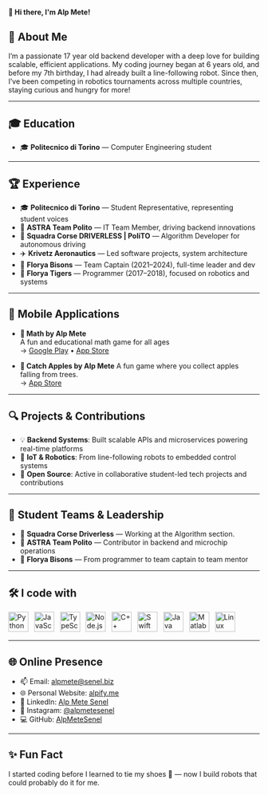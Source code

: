#### 👋 Hi there, I'm Alp Mete!


## 🚀 About Me

I’m a passionate 17 year old backend developer with a deep love for building scalable, efficient applications. My coding journey began at 6 years old, and before my 7th birthday, I had already built a line-following robot. Since then, I’ve been competing in robotics tournaments across multiple countries, staying curious and hungry for more!

---

## 🎓 Education

- 🎓 **Politecnico di Torino** — Computer Engineering student

---

## 🏆 Experience

- 🎓 **Politecnico di Torino** — Student Representative, representing student voices
- 🔧 **ASTRA Team Polito** — IT Team Member, driving backend innovations
- 🚗 **Squadra Corse DRIVERLESS | PoliTO** — Algorithm Developer for autonomous driving
- ✈️ **Krivetz Aeronautics** — Led software projects, system architecture
- 🏈 **Florya Bisons** — Team Captain (2021–2024), full-time leader and dev
- 🐯 **Florya Tigers** — Programmer (2017–2018), focused on robotics and systems

---

## 📱 Mobile Applications

- **📐 Math by Alp Mete**  
  A fun and educational math game for all ages  
  → [Google Play](https://play.google.com/store/apps/details?id=biz.senel.math) • [App Store](https://apps.apple.com/us/app/math-by-alp-mete/id1521308950)

- **🍎 Catch Apples by Alp Mete**
  A fun game where you collect apples falling from trees.  
  → [App Store](https://apps.apple.com/us/app/catch-apples-by-alp-mete/id1527811161)


---

## 🔍 Projects & Contributions

- 💡 **Backend Systems**: Built scalable APIs and microservices powering real-time platforms
- 🤖 **IoT & Robotics**: From line-following robots to embedded control systems
- 🧩 **Open Source**: Active in collaborative student-led tech projects and contributions

---

## 👥 Student Teams & Leadership

- 🌌 **Squadra Corse Driverless** — Working at the Algorithm section.
- 🌌 **ASTRA Team Polito** — Contributor in backend and microchip operations
- 🏈 **Florya Bisons** — From programmer to team captain to team mentor

---

## 🛠️ I code with
<p align="left">
  <img src="https://cdn.jsdelivr.net/gh/devicons/devicon/icons/python/python-original.svg" height="40" alt="Python logo" />
  &nbsp;
  <img src="https://cdn.jsdelivr.net/gh/devicons/devicon/icons/javascript/javascript-original.svg" height="40" alt="JavaScript logo" />
  &nbsp;
  <img src="https://cdn.jsdelivr.net/gh/devicons/devicon/icons/typescript/typescript-original.svg" height="40" alt="TypeScript logo" />
  &nbsp;
  <img src="https://cdn.jsdelivr.net/gh/devicons/devicon/icons/nodejs/nodejs-original.svg" height="40" alt="Node.js logo" />
  &nbsp;
  <img src="https://cdn.jsdelivr.net/gh/devicons/devicon/icons/cplusplus/cplusplus-original.svg" height="40" alt="C++ logo" />
  &nbsp;
  <img src="https://cdn.jsdelivr.net/gh/devicons/devicon/icons/swift/swift-original.svg" height="40" alt="Swift logo" />
  &nbsp;
  <img src="https://cdn.jsdelivr.net/gh/devicons/devicon/icons/java/java-original.svg" height="40" alt="Java logo" />
  &nbsp;
  <img src="https://cdn.jsdelivr.net/gh/devicons/devicon/icons/matlab/matlab-original.svg" height="40" alt="Matlab logo" />
  &nbsp;
  <img src="https://cdn.jsdelivr.net/gh/devicons/devicon/icons/linux/linux-original.svg" height="40" alt="Linux logo" />
</p>


---

## 🌐 Online Presence

- 📫 Email: [alpmete@senel.biz](mailto:alpmete@senel.biz)
- 🌐 Personal Website: [alpify.me](https://alpify.me)
- 💼 LinkedIn: [Alp Mete Senel](https://linkedin.com/in/alpmetesenel)
- 📸 Instagram: [@alpmetesenel](https://instagram.com/alpmetesenel)
- 💻 GitHub: [AlpMeteSenel](https://github.com/AlpMeteSenel)
---

## ✨ Fun Fact

I started coding before I learned to tie my shoes 👟 — now I build robots that could probably do it for me.